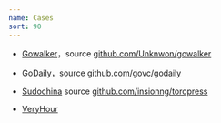 ```yaml
---
name: Cases
sort: 90
---
```


* [Gowalker](http://gowalker.org)，source [github.com/Unknwon/gowalker](http://github.com/Unknwon/gowalker)

* [GoDaily](http://godaily.org)，source [github.com/govc/godaily](http://github.com/govc/godaily)

* [Sudochina](http://sudochina.com) source [github.com/insionng/toropress](http://github.com/insionng/toropress)

* [VeryHour](http://veryhour.com)